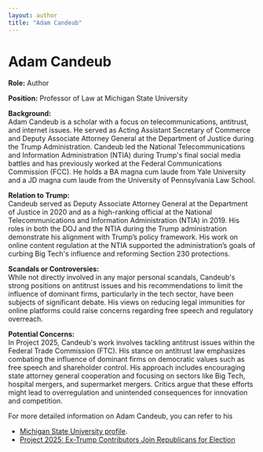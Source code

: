 ```yaml
---
layout: author
title: "Adam Candeub"
---
```


# Adam Candeub

**Role:** Author

**Position:** Professor of Law at Michigan State University

**Background:**  
Adam Candeub is a scholar with a focus on telecommunications, antitrust, and internet issues. He served as Acting Assistant Secretary of Commerce and Deputy Associate Attorney General at the Department of Justice during the Trump Administration. Candeub led the National Telecommunications and Information Administration (NTIA) during Trump's final social media battles and has previously worked at the Federal Communications Commission (FCC). He holds a BA magna cum laude from Yale University and a JD magna cum laude from the University of Pennsylvania Law School.

**Relation to Trump:**  
Candeub served as Deputy Associate Attorney General at the Department of Justice in 2020 and as a high-ranking official at the National Telecommunications and Information Administration (NTIA) in 2019. His roles in both the DOJ and the NTIA during the Trump administration demonstrate his alignment with Trump’s policy framework. His work on online content regulation at the NTIA supported the administration’s goals of curbing Big Tech's influence and reforming Section 230 protections.

**Scandals or Controversies:**  
While not directly involved in any major personal scandals, Candeub's strong positions on antitrust issues and his recommendations to limit the influence of dominant firms, particularly in the tech sector, have been subjects of significant debate. His views on reducing legal immunities for online platforms could raise concerns regarding free speech and regulatory overreach.

**Potential Concerns:**  
In Project 2025, Candeub's work involves tackling antitrust issues within the Federal Trade Commission (FTC). His stance on antitrust law emphasizes combating the influence of dominant firms on democratic values such as free speech and shareholder control. His approach includes encouraging state attorney general cooperation and focusing on sectors like Big Tech, hospital mergers, and supermarket mergers. Critics argue that these efforts might lead to overregulation and unintended consequences for innovation and competition.

For more detailed information on Adam Candeub, you can refer to his 
- [Michigan State University profile](https://www.law.msu.edu/faculty_staff/profile.php?prof=370).
- [Project 2025: Ex-Trump Contributors Join Republicans for Election](https://www.newsweek.com/project-2025-ex-trump-contributors-republicans-election-1922933)

